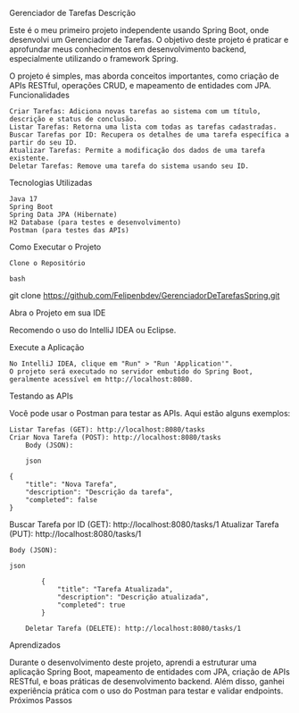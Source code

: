 Gerenciador de Tarefas
Descrição

Este é o meu primeiro projeto independente usando Spring Boot, onde desenvolvi um Gerenciador de Tarefas. O objetivo deste projeto é praticar e aprofundar meus conhecimentos em desenvolvimento backend, especialmente utilizando o framework Spring.

O projeto é simples, mas aborda conceitos importantes, como criação de APIs RESTful, operações CRUD, e mapeamento de entidades com JPA.
Funcionalidades

    Criar Tarefas: Adiciona novas tarefas ao sistema com um título, descrição e status de conclusão.
    Listar Tarefas: Retorna uma lista com todas as tarefas cadastradas.
    Buscar Tarefas por ID: Recupera os detalhes de uma tarefa específica a partir do seu ID.
    Atualizar Tarefas: Permite a modificação dos dados de uma tarefa existente.
    Deletar Tarefas: Remove uma tarefa do sistema usando seu ID.

Tecnologias Utilizadas

    Java 17
    Spring Boot
    Spring Data JPA (Hibernate)
    H2 Database (para testes e desenvolvimento)
    Postman (para testes das APIs)

Como Executar o Projeto

    Clone o Repositório

    bash

git clone https://github.com/Felipenbdev/GerenciadorDeTarefasSpring.git

Abra o Projeto em sua IDE

Recomendo o uso do IntelliJ IDEA ou Eclipse.

Execute a Aplicação

    No IntelliJ IDEA, clique em "Run" > "Run 'Application'".
    O projeto será executado no servidor embutido do Spring Boot, geralmente acessível em http://localhost:8080.

Testando as APIs

Você pode usar o Postman para testar as APIs. Aqui estão alguns exemplos:

    Listar Tarefas (GET): http://localhost:8080/tasks
    Criar Nova Tarefa (POST): http://localhost:8080/tasks
        Body (JSON):

        json

    {
        "title": "Nova Tarefa",
        "description": "Descrição da tarefa",
        "completed": false
    }

Buscar Tarefa por ID (GET): http://localhost:8080/tasks/1
Atualizar Tarefa (PUT): http://localhost:8080/tasks/1

    Body (JSON):

    json

            {
                "title": "Tarefa Atualizada",
                "description": "Descrição atualizada",
                "completed": true
            }

        Deletar Tarefa (DELETE): http://localhost:8080/tasks/1

Aprendizados

Durante o desenvolvimento deste projeto, aprendi a estruturar uma aplicação Spring Boot, mapeamento de entidades com JPA, criação de APIs RESTful, e boas práticas de desenvolvimento backend. Além disso, ganhei experiência prática com o uso do Postman para testar e validar endpoints.
Próximos Passos
